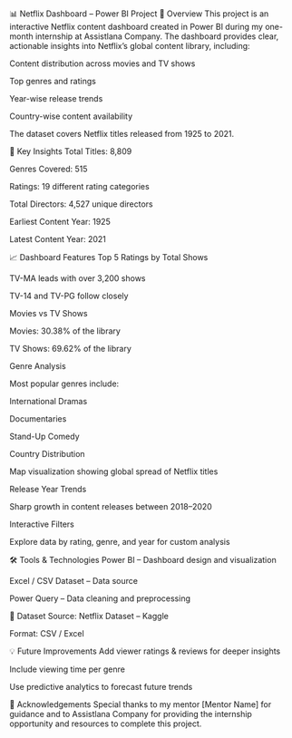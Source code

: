 📊 Netflix Dashboard – Power BI Project
📌 Overview
This project is an interactive Netflix content dashboard created in Power BI during my one-month internship at Assistlana Company.
The dashboard provides clear, actionable insights into Netflix’s global content library, including:

Content distribution across movies and TV shows

Top genres and ratings

Year-wise release trends

Country-wise content availability

The dataset covers Netflix titles released from 1925 to 2021.

🎯 Key Insights
Total Titles: 8,809

Genres Covered: 515

Ratings: 19 different rating categories

Total Directors: 4,527 unique directors

Earliest Content Year: 1925

Latest Content Year: 2021

📈 Dashboard Features
Top 5 Ratings by Total Shows

TV-MA leads with over 3,200 shows

TV-14 and TV-PG follow closely

Movies vs TV Shows

Movies: 30.38% of the library

TV Shows: 69.62% of the library

Genre Analysis

Most popular genres include:

International Dramas

Documentaries

Stand-Up Comedy

Country Distribution

Map visualization showing global spread of Netflix titles

Release Year Trends

Sharp growth in content releases between 2018–2020

Interactive Filters

Explore data by rating, genre, and year for custom analysis

🛠 Tools & Technologies
Power BI – Dashboard design and visualization

Excel / CSV Dataset – Data source

Power Query – Data cleaning and preprocessing




📂 Dataset
Source: Netflix Dataset – Kaggle

Format: CSV / Excel

💡 Future Improvements
Add viewer ratings & reviews for deeper insights

Include viewing time per genre

Use predictive analytics to forecast future trends

🙌 Acknowledgements
Special thanks to my mentor [Mentor Name] for guidance and to Assistlana Company for providing the internship opportunity and resources to complete this project.
